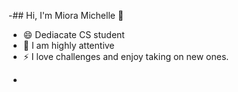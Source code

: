 -## Hi, I'm Miora Michelle 👋
- 😄 Dediacate CS student
- 🌱 I am highly attentive
- ⚡ I love challenges and enjoy taking on new ones.
<!--
**MioraMichellee/MioraMichellee** is a ✨ _special_ ✨ repository because its `README.md` (this file) appears on your GitHub profile.

Here are some ideas to get you started:

- 🔭 I’m currently working on ...
- 🌱 I’m currently learning ...
- 👯 I’m looking to collaborate on ...
- 🤔 I’m looking for help with ...
- 💬 Ask me about ...
- 📫 How to reach me: ...
- 😄 Pronouns: ...
- ⚡ Fun fact: ...
-->
-
